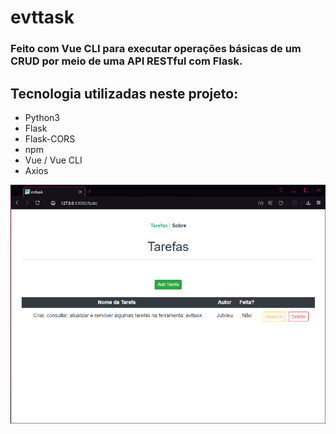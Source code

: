 # evttask

### Feito com Vue CLI para executar operações básicas de um CRUD por meio de uma API RESTful com Flask.

## Tecnologia utilizadas neste projeto:
- Python3
- Flask
- Flask-CORS
- npm
- Vue / Vue CLI
- Axios

![evttask](client/src/assets/evttask.png)

